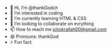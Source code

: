 - 👋 Hi, I’m @thankGodch
- 👀 I’m interested in coding
- 🌱 I’m currently learning HTML & CSS
- 💞️ I’m looking to collaborate on evrything
- 📫 How to reach me ichokrallah00@gmail.com
- 😄 Pronouns: thankGod  
- ⚡ Fun fact: 

<!---
thankGodch/thankGodch is a ✨ special ✨ repository because its `README.md` (this file) appears on your GitHub profile.
You can click the Preview link to take a look at your changes.
--->
